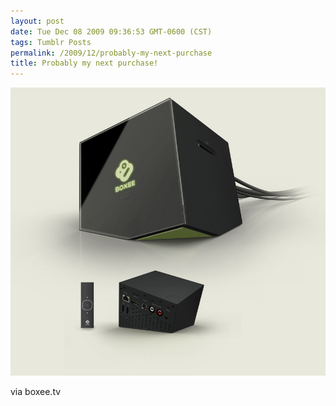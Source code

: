```yaml
---
layout: post
date: Tue Dec 08 2009 09:36:53 GMT-0600 (CST)
tags: Tumblr Posts
permalink: /2009/12/probably-my-next-purchase
title: Probably my next purchase!
---
```


![](/public/assets/tumblr/tumblr_kucbdhENNa1qa4klho1_1280.jpg)

via boxee.tv